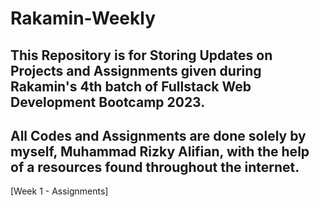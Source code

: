 # Rakamin-Weekly
This Repository is for Storing Updates on Projects and Assignments given during Rakamin's 4th batch of Fullstack Web Development Bootcamp 2023.
---
All Codes and Assignments are done solely by myself, Muhammad Rizky Alifian, with the help of a resources found throughout the internet.
---
[Week 1 - Assignments]
